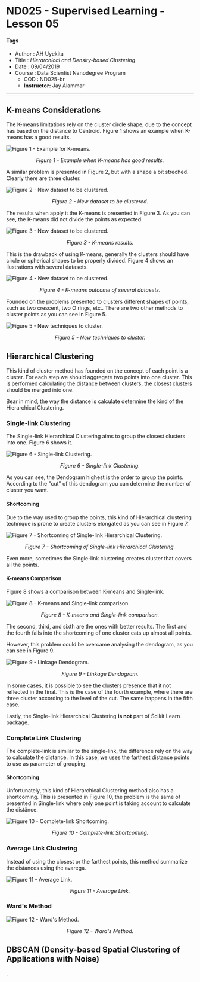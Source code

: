 # ND025 - Supervised Learning - Lesson 05

#### Tags
* Author : AH Uyekita
* Title  :  _Hierarchical and Density-based Clustering_
* Date   : 09/04/2019
* Course : Data Scientist Nanodegree Program
    * COD    : ND025-br
    * **Instructor:** Jay Alammar

***

## K-means Considerations

The K-means limitations rely on the cluster circle shape, due to the concept has based on the distance to Centroid. Figure 1 shows an example when K-means has a good results.

![Figure 1 - Example for K-means.](01-img/nd025_c3_l03_01.png)

<em><center>Figure 1 - Example when K-means has good results.</center></em>

A similar problem is presented in Figure 2, but with a shape a bit streched. Clearly there are three cluster.

![Figure 2 - New dataset to be clustered.](01-img/nd025_c3_l03_02.png)

<em><center>Figure 2 - New dataset to be clustered.</center></em>

The results when apply it the K-means is presented in Figure 3. As you can see, the K-means did not divide the points as expected.

![Figure 3 - New dataset to be clustered.](01-img/nd025_c3_l03_03.png)

<em><center>Figure 3 - K-means results.</center></em>

This is the drawback of using K-means, generally the clusters should have circle or spherical shapes to be properly divided. Figure 4 shows an ilustrations with several datasets.

![Figure 4 - New dataset to be clustered.](01-img/nd025_c3_l03_04.png)

<em><center>Figure 4 - K-means outcome of several datasets.</center></em>

Founded on the problems presented to clusters different shapes of points, such as two crescent, two O rings, etc.. There are two other methods to cluster points as you can see in Figure 5.

![Figure 5 - New techniques to cluster.](01-img/nd025_c3_l03_05.png)

<em><center>Figure 5 - New techniques to cluster.</center></em>

## Hierarchical Clustering

This kind of cluster method has founded on the concept of each point is a cluster. For each step we should aggregate two points into one cluster. This is performed calculating the distance between clusters, the closest clusters should be merged into one.

Bear in mind, the way the distance is calculate determine the kind of the Hierarchical Clustering.

### Single-link Clustering

The Single-link Hierarchical Clustering aims to group the closest clusters into one. Figure 6 shows it.

![Figure 6 - Single-link Clustering.](01-img/nd025_c3_l03_06.png)

<em><center>Figure 6 - Single-link Clustering.</center></em>

As you can see, the Dendogram highest is the order to group the points. According to the "cut" of this dendogram you can determine the number of cluster you want.

#### Shortcoming

Due to the way used to group the points, this kind of Hierarchical clustering technique is prone to create clusters elongated as you can see in Figure 7.

![Figure 7 - Shortcoming of Single-link Hierarchical Clustering.](01-img/nd025_c3_l03_07.png)

<em><center>Figure 7 - Shortcoming of Single-link Hierarchical Clustering.</center></em>

Even more, sometimes the Single-link clustering creates cluster that covers all the points.

#### K-means Comparison

Figure 8 shows a comparison between K-means and Single-link.

![Figure 8 - K-means and Single-link comparison.](01-img/nd025_c3_l03_08.png)

<em><center>Figure 8 - K-means and Single-link comparison.</center></em>

The second, third, and sixth are the ones with better results. The first and the fourth falls into the shortcoming of one cluster eats up almost all points.

However, this problem could be overcame analysing the dendogram, as you can see in Figure 9.

![Figure 9 - Linkage Dendogram.](01-img/nd025_c3_l03_09.png)

<em><center>Figure 9 - Linkage Dendogram.</center></em>

In some cases, it is possible to see the clusters presence that it not reflected in the final. This is the case of the fourth example, where there are three cluster according to the level of the cut. The same happens in the fifth case.

Lastly, the Single-link Hierarchical Clustering **is not** part of Scikit Learn package.

### Complete Link Clustering

The complete-link is similar to the single-link, the difference rely on the way to calculate the distance. In this case, we uses the farthest distance points to use as parameter of grouping.

#### Shortcoming

Unfortunately, this kind of Hierarchical Clustering method also has a shortcoming. This is presented in Figure 10, the problem is the same of presented in Single-link where only one point is taking account to calculate the distânce.

![Figure 10 - Complete-link Shortcoming.](01-img/nd025_c3_l03_10.png)

<em><center>Figure 10 - Complete-link Shortcoming.</center></em>

### Average Link Clustering

Instead of using the closest or the farthest points, this method summarize the distances using the avarega.

![Figure 11 - Average Link.](01-img/nd025_c3_l03_11.png)

<em><center>Figure 11 - Average Link.</center></em>

### Ward's Method


![Figure 12 - Ward's Method.](01-img/nd025_c3_l03_12.png)

<em><center>Figure 12 - Ward's Method.</center></em>



## DBSCAN (Density-based Spatial Clustering of Applications with Noise)









.
